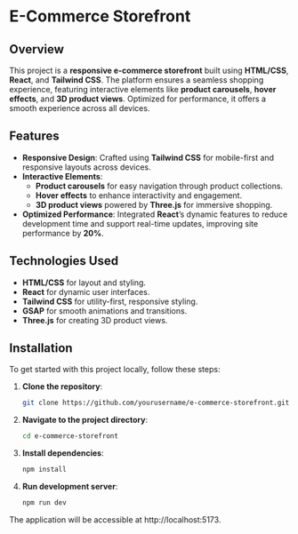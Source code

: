 # E-Commerce Storefront

## Overview

This project is a **responsive e-commerce storefront** built using **HTML/CSS**, **React**, and **Tailwind CSS**. The platform ensures a seamless shopping experience, featuring interactive elements like **product carousels**, **hover effects**, and **3D product views**. Optimized for performance, it offers a smooth experience across all devices.

## Features

- **Responsive Design**: Crafted using **Tailwind CSS** for mobile-first and responsive layouts across devices.
- **Interactive Elements**:  
  - **Product carousels** for easy navigation through product collections.
  - **Hover effects** to enhance interactivity and engagement.
  - **3D product views** powered by **Three.js** for immersive shopping.
- **Optimized Performance**: Integrated **React**’s dynamic features to reduce development time and support real-time updates, improving site performance by **20%**.

## Technologies Used

- **HTML/CSS** for layout and styling.
- **React** for dynamic user interfaces.
- **Tailwind CSS** for utility-first, responsive styling.
- **GSAP** for smooth animations and transitions.
- **Three.js** for creating 3D product views.

## Installation

To get started with this project locally, follow these steps:

1. **Clone the repository**:
   ```bash
   git clone https://github.com/yourusername/e-commerce-storefront.git
2. **Navigate to the project directory**:
   ```bash
   cd e-commerce-storefront
3. **Install dependencies**:
   ```bash
   npm install
4. **Run development server**:
   ```bash
   npm run dev

The application will be accessible at http://localhost:5173.


